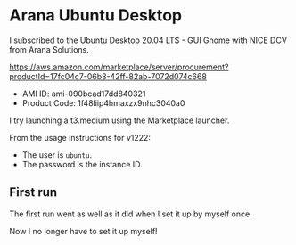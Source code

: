 # Arana Ubuntu Desktop

I subscribed to the Ubuntu Desktop 20.04 LTS - GUI Gnome with NICE DCV from Arana Solutions.

https://aws.amazon.com/marketplace/server/procurement?productId=17fc04c7-06b8-42ff-82ab-7072d074c668

* AMI ID: ami-090bcad17dd840321
* Product Code: 1f48liip4hmaxzx9nhc3040a0

I try launching a t3.medium using the Marketplace launcher.

From the usage instructions for v1222:

* The user is `ubuntu`.
* The password is the instance ID.

## First run

The first run went as well as it did when I set it up by myself once.

Now I no longer have to set it up myself!
